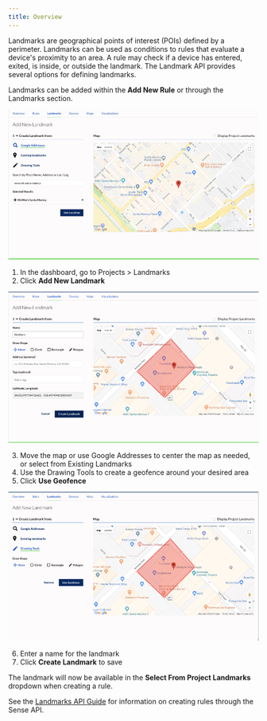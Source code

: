 ```yaml
---
title: Overview
---
```


Landmarks are geographical points of interest (POIs) defined by a perimeter. Landmarks can be used as conditions to rules that evaluate a device's proximity to an area. A rule may check if a device has entered, exited, is inside, or outside the landmark. The Landmark API provides several options for defining landmarks.


Landmarks can be added within the **Add New Rule** or through the Landmarks section.

![](images/landmark_add_new.png)

1. In the dashboard, go to Projects > Landmarks
2. Click **Add New Landmark**

![](images/landmark_create_landmark.png)

3. Move the map or use Google Addresses to center the map as needed, or select from Existing Landmarks  
4. Use the Drawing Tools to create a geofence around your desired area  
5. Click **Use Geofence**  

![](images/landmark_use_geofence.png)

6. Enter a name for the landmark  
7. Click **Create Landmark** to save

The landmark will now be available in the **Select From Project Landmarks** dropdown when creating a rule.

See the [Landmarks API Guide](/guides/landmarks/api-guide) for information on creating rules through the Sense API.